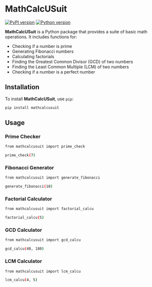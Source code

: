 # MathCalcUSuit

[![PyPI version](https://img.shields.io/pypi/v/mathcalcusuit.svg)](https://pypi.org/project/mathcalcusuit/)
[![Python version](https://img.shields.io/pypi/pyversions/mathcalcusuit.svg)](https://pypi.org/project/mathcalcusuit/)


**MathCalcUSuit** is a Python package that provides a suite of basic math operations. It includes functions for:

- Checking if a number is prime
- Generating Fibonacci numbers
- Calculating factorials
- Finding the Greatest Common Divisor (GCD) of two numbers
- Finding the Least Common Multiple (LCM) of two numbers
- Checking if a number is a perfect number

## Installation

To install **MathCalcUSuit**, use `pip`:

```bash
pip install mathcalcusuit
```
## Usage

### Prime Checker
```bash
from mathcalcusuit import prime_check

prime_check(7)
```

### Fibonacci Generator
```bash
from mathcalcusuit import generate_fibonacci

generate_fibonacci(10)
```

### Factorial Calculator
```bash
from mathcalcusuit import factorial_calcu

factorial_calcu(5)
```

### GCD Calculator
```bash
from mathcalcusuit import gcd_calcu

gcd_calcu(48, 180)
```

### LCM Calculator
```bash
from mathcalcusuit import lcm_calcu

lcm_calcu(4, 5)
```
